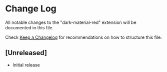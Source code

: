 # Change Log

All notable changes to the "dark-material-red" extension will be documented in this file.

Check [Keep a Changelog](http://keepachangelog.com/) for recommendations on how to structure this file.

## [Unreleased]

- Initial release
